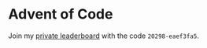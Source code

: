 # Advent of Code

Join my [private leaderboard](https://adventofcode.com/2022/leaderboard/private) with the code `20298-eaef3fa5`.
